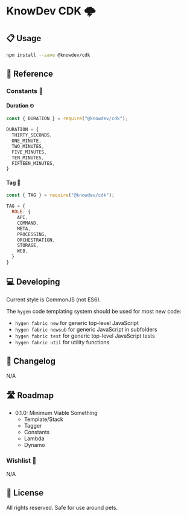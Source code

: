 # KnowDev CDK 🌩

## 📋 Usage

``` bash
npm install --save @knowdev/cdk
```

## 📖 Reference

### Constants 💬

#### Duration ⏲

``` javascript
const { DURATION } = require("@knowdev/cdk");

DURATION = {
  THIRTY_SECONDS,
  ONE_MINUTE,
  TWO_MINUTES,
  FIVE_MINUTES,
  TEN_MINUTES,
  FIFTEEN_MINUTES,
}
```

#### Tag 🔖

``` javascript
const { TAG } = require("@knowdev/cdk");

TAG = {
  ROLE: {
    API,
    COMMAND,
    META,
    PROCESSING,
    ORCHESTRATION,
    STORAGE,
    WEB,
  }
}
```

## 💻 Developing

Current style is CommonJS (not ES6).

The `hygen` code templating system should be used for most new code:

* `hygen fabric new` for generic top-level JavaScript
* `hygen fabric newsub` for generic JavaScript in subfolders
* `hygen fabric test` for generic top-level JavaScript tests
* `hygen fabric util` for utility functions

## 📝 Changelog

N/A

## 🛣 Roadmap

* 0.1.0: Minimum Viable Something
  * Template/Stack
  * Tagger
  * Constants
  * Lambda
  * Dynamo

### Wishlist 🌠

N/A

## 📜 License

All rights reserved. Safe for use around pets.
